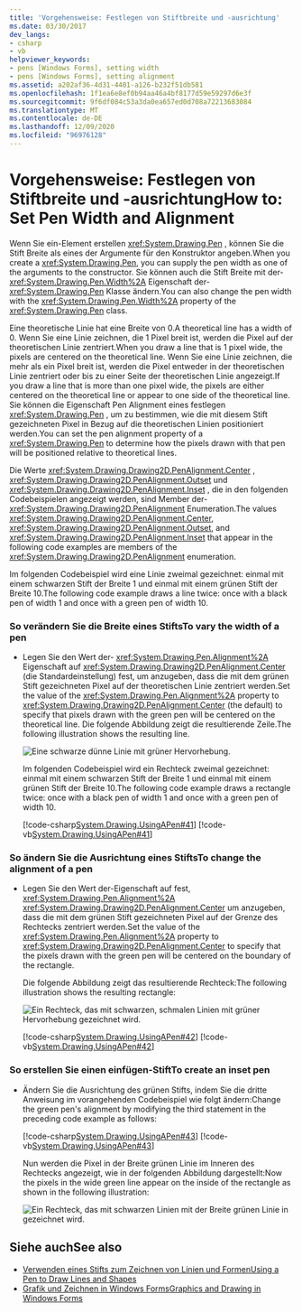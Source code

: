 ```yaml
---
title: 'Vorgehensweise: Festlegen von Stiftbreite und -ausrichtung'
ms.date: 03/30/2017
dev_langs:
- csharp
- vb
helpviewer_keywords:
- pens [Windows Forms], setting width
- pens [Windows Forms], setting alignment
ms.assetid: a202af36-4d31-4401-a126-b232f51db581
ms.openlocfilehash: 1f1ea6e8ef0b94aa46a4bf8177d59e59297d6e3f
ms.sourcegitcommit: 9f6df084c53a3da0ea657ed0d708a72213683084
ms.translationtype: MT
ms.contentlocale: de-DE
ms.lasthandoff: 12/09/2020
ms.locfileid: "96976128"
---
```

# <a name="how-to-set-pen-width-and-alignment"></a><span data-ttu-id="cb9c5-102">Vorgehensweise: Festlegen von Stiftbreite und -ausrichtung</span><span class="sxs-lookup"><span data-stu-id="cb9c5-102">How to: Set Pen Width and Alignment</span></span>
<span data-ttu-id="cb9c5-103">Wenn Sie ein-Element erstellen <xref:System.Drawing.Pen> , können Sie die Stift Breite als eines der Argumente für den Konstruktor angeben.</span><span class="sxs-lookup"><span data-stu-id="cb9c5-103">When you create a <xref:System.Drawing.Pen>, you can supply the pen width as one of the arguments to the constructor.</span></span> <span data-ttu-id="cb9c5-104">Sie können auch die Stift Breite mit der- <xref:System.Drawing.Pen.Width%2A> Eigenschaft der- <xref:System.Drawing.Pen> Klasse ändern.</span><span class="sxs-lookup"><span data-stu-id="cb9c5-104">You can also change the pen width with the <xref:System.Drawing.Pen.Width%2A> property of the <xref:System.Drawing.Pen> class.</span></span>  
  
 <span data-ttu-id="cb9c5-105">Eine theoretische Linie hat eine Breite von 0.</span><span class="sxs-lookup"><span data-stu-id="cb9c5-105">A theoretical line has a width of 0.</span></span> <span data-ttu-id="cb9c5-106">Wenn Sie eine Linie zeichnen, die 1 Pixel breit ist, werden die Pixel auf der theoretischen Linie zentriert.</span><span class="sxs-lookup"><span data-stu-id="cb9c5-106">When you draw a line that is 1 pixel wide, the pixels are centered on the theoretical line.</span></span> <span data-ttu-id="cb9c5-107">Wenn Sie eine Linie zeichnen, die mehr als ein Pixel breit ist, werden die Pixel entweder in der theoretischen Linie zentriert oder bis zu einer Seite der theoretischen Linie angezeigt.</span><span class="sxs-lookup"><span data-stu-id="cb9c5-107">If you draw a line that is more than one pixel wide, the pixels are either centered on the theoretical line or appear to one side of the theoretical line.</span></span> <span data-ttu-id="cb9c5-108">Sie können die Eigenschaft Pen Alignment eines festlegen <xref:System.Drawing.Pen> , um zu bestimmen, wie die mit diesem Stift gezeichneten Pixel in Bezug auf die theoretischen Linien positioniert werden.</span><span class="sxs-lookup"><span data-stu-id="cb9c5-108">You can set the pen alignment property of a <xref:System.Drawing.Pen> to determine how the pixels drawn with that pen will be positioned relative to theoretical lines.</span></span>  
  
 <span data-ttu-id="cb9c5-109">Die Werte <xref:System.Drawing.Drawing2D.PenAlignment.Center> , <xref:System.Drawing.Drawing2D.PenAlignment.Outset> und <xref:System.Drawing.Drawing2D.PenAlignment.Inset> , die in den folgenden Codebeispielen angezeigt werden, sind Member der- <xref:System.Drawing.Drawing2D.PenAlignment> Enumeration.</span><span class="sxs-lookup"><span data-stu-id="cb9c5-109">The values <xref:System.Drawing.Drawing2D.PenAlignment.Center>, <xref:System.Drawing.Drawing2D.PenAlignment.Outset>, and <xref:System.Drawing.Drawing2D.PenAlignment.Inset> that appear in the following code examples are members of the <xref:System.Drawing.Drawing2D.PenAlignment> enumeration.</span></span>  
  
 <span data-ttu-id="cb9c5-110">Im folgenden Codebeispiel wird eine Linie zweimal gezeichnet: einmal mit einem schwarzen Stift der Breite 1 und einmal mit einem grünen Stift der Breite 10.</span><span class="sxs-lookup"><span data-stu-id="cb9c5-110">The following code example draws a line twice: once with a black pen of width 1 and once with a green pen of width 10.</span></span>  
  
### <a name="to-vary-the-width-of-a-pen"></a><span data-ttu-id="cb9c5-111">So verändern Sie die Breite eines Stifts</span><span class="sxs-lookup"><span data-stu-id="cb9c5-111">To vary the width of a pen</span></span>  
  
- <span data-ttu-id="cb9c5-112">Legen Sie den Wert der- <xref:System.Drawing.Pen.Alignment%2A> Eigenschaft auf <xref:System.Drawing.Drawing2D.PenAlignment.Center> (die Standardeinstellung) fest, um anzugeben, dass die mit dem grünen Stift gezeichneten Pixel auf der theoretischen Linie zentriert werden.</span><span class="sxs-lookup"><span data-stu-id="cb9c5-112">Set the value of the <xref:System.Drawing.Pen.Alignment%2A> property to <xref:System.Drawing.Drawing2D.PenAlignment.Center> (the default) to specify that pixels drawn with the green pen will be centered on the theoretical line.</span></span> <span data-ttu-id="cb9c5-113">Die folgende Abbildung zeigt die resultierende Zeile.</span><span class="sxs-lookup"><span data-stu-id="cb9c5-113">The following illustration shows the resulting line.</span></span>  
  
     ![Eine schwarze dünne Linie mit grüner Hervorhebung.](./media/how-to-set-pen-width-and-alignment/green-pixels-centered-line.gif)  
  
     <span data-ttu-id="cb9c5-115">Im folgenden Codebeispiel wird ein Rechteck zweimal gezeichnet: einmal mit einem schwarzen Stift der Breite 1 und einmal mit einem grünen Stift der Breite 10.</span><span class="sxs-lookup"><span data-stu-id="cb9c5-115">The following code example draws a rectangle twice: once with a black pen of width 1 and once with a green pen of width 10.</span></span>  
  
     [!code-csharp[System.Drawing.UsingAPen#41](~/samples/snippets/csharp/VS_Snippets_Winforms/System.Drawing.UsingAPen/CS/Class1.cs#41)]
     [!code-vb[System.Drawing.UsingAPen#41](~/samples/snippets/visualbasic/VS_Snippets_Winforms/System.Drawing.UsingAPen/VB/Class1.vb#41)]  
  
### <a name="to-change-the-alignment-of-a-pen"></a><span data-ttu-id="cb9c5-116">So ändern Sie die Ausrichtung eines Stifts</span><span class="sxs-lookup"><span data-stu-id="cb9c5-116">To change the alignment of a pen</span></span>  
  
- <span data-ttu-id="cb9c5-117">Legen Sie den Wert der-Eigenschaft auf fest, <xref:System.Drawing.Pen.Alignment%2A> <xref:System.Drawing.Drawing2D.PenAlignment.Center> um anzugeben, dass die mit dem grünen Stift gezeichneten Pixel auf der Grenze des Rechtecks zentriert werden.</span><span class="sxs-lookup"><span data-stu-id="cb9c5-117">Set the value of the <xref:System.Drawing.Pen.Alignment%2A> property to <xref:System.Drawing.Drawing2D.PenAlignment.Center> to specify that the pixels drawn with the green pen will be centered on the boundary of the rectangle.</span></span>  
  
     <span data-ttu-id="cb9c5-118">Die folgende Abbildung zeigt das resultierende Rechteck:</span><span class="sxs-lookup"><span data-stu-id="cb9c5-118">The following illustration shows the resulting rectangle:</span></span>
  
     ![Ein Rechteck, das mit schwarzen, schmalen Linien mit grüner Hervorhebung gezeichnet wird.](./media/how-to-set-pen-width-and-alignment/green-pixels-centered-rectangle.gif)  
  
     [!code-csharp[System.Drawing.UsingAPen#42](~/samples/snippets/csharp/VS_Snippets_Winforms/System.Drawing.UsingAPen/CS/Class1.cs#42)]
     [!code-vb[System.Drawing.UsingAPen#42](~/samples/snippets/visualbasic/VS_Snippets_Winforms/System.Drawing.UsingAPen/VB/Class1.vb#42)]  
  
### <a name="to-create-an-inset-pen"></a><span data-ttu-id="cb9c5-120">So erstellen Sie einen einfügen-Stift</span><span class="sxs-lookup"><span data-stu-id="cb9c5-120">To create an inset pen</span></span>  
  
- <span data-ttu-id="cb9c5-121">Ändern Sie die Ausrichtung des grünen Stifts, indem Sie die dritte Anweisung im vorangehenden Codebeispiel wie folgt ändern:</span><span class="sxs-lookup"><span data-stu-id="cb9c5-121">Change the green pen's alignment by modifying the third statement in the preceding code example as follows:</span></span>  
  
     [!code-csharp[System.Drawing.UsingAPen#43](~/samples/snippets/csharp/VS_Snippets_Winforms/System.Drawing.UsingAPen/CS/Class1.cs#43)]
     [!code-vb[System.Drawing.UsingAPen#43](~/samples/snippets/visualbasic/VS_Snippets_Winforms/System.Drawing.UsingAPen/VB/Class1.vb#43)]  
  
     <span data-ttu-id="cb9c5-122">Nun werden die Pixel in der Breite grünen Linie im Inneren des Rechtecks angezeigt, wie in der folgenden Abbildung dargestellt:</span><span class="sxs-lookup"><span data-stu-id="cb9c5-122">Now the pixels in the wide green line appear on the inside of the rectangle as shown in the following illustration:</span></span>
  
     ![Ein Rechteck, das mit schwarzen Linien mit der Breite grünen Linie in gezeichnet wird.](./media/how-to-set-pen-width-and-alignment/green-pixels-inside-rectangle.gif)  
  
## <a name="see-also"></a><span data-ttu-id="cb9c5-124">Siehe auch</span><span class="sxs-lookup"><span data-stu-id="cb9c5-124">See also</span></span>

- [<span data-ttu-id="cb9c5-125">Verwenden eines Stifts zum Zeichnen von Linien und Formen</span><span class="sxs-lookup"><span data-stu-id="cb9c5-125">Using a Pen to Draw Lines and Shapes</span></span>](using-a-pen-to-draw-lines-and-shapes.md)
- [<span data-ttu-id="cb9c5-126">Grafik und Zeichnen in Windows Forms</span><span class="sxs-lookup"><span data-stu-id="cb9c5-126">Graphics and Drawing in Windows Forms</span></span>](graphics-and-drawing-in-windows-forms.md)
